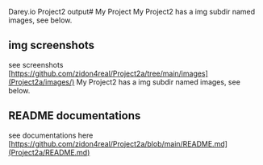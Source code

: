 Darey.io Project2 output# My Project
My Project2 has a img subdir named images, see below.

## img screenshots
see screenshots [https://github.com/zidon4real/Project2a/tree/main/images](Project2a/images/)
My Project2 has a img subdir named images, see below.
## README  documentations
see documentations here [https://github.com/zidon4real/Project2a/blob/main/README.md](Project2a/README.md)